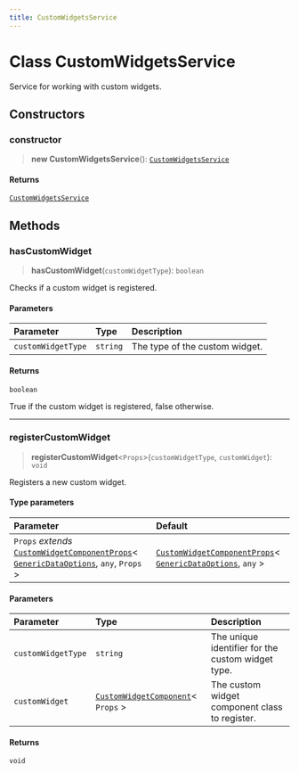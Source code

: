 ```yaml
---
title: CustomWidgetsService
---
```


# Class CustomWidgetsService

Service for working with custom widgets.

## Constructors

### constructor

> **new CustomWidgetsService**(): [`CustomWidgetsService`](class.CustomWidgetsService.md)

#### Returns

[`CustomWidgetsService`](class.CustomWidgetsService.md)

## Methods

### hasCustomWidget

> **hasCustomWidget**(`customWidgetType`): `boolean`

Checks if a custom widget is registered.

#### Parameters

| Parameter | Type | Description |
| :------ | :------ | :------ |
| `customWidgetType` | `string` | The type of the custom widget. |

#### Returns

`boolean`

True if the custom widget is registered, false otherwise.

***

### registerCustomWidget

> **registerCustomWidget**<`Props`>(`customWidgetType`, `customWidget`): `void`

Registers a new custom widget.

#### Type parameters

| Parameter | Default |
| :------ | :------ |
| `Props` *extends* [`CustomWidgetComponentProps`](../interfaces/interface.CustomWidgetComponentProps.md)\< [`GenericDataOptions`](../type-aliases/type-alias.GenericDataOptions.md), `any`, `Props` \> | [`CustomWidgetComponentProps`](../interfaces/interface.CustomWidgetComponentProps.md)\< [`GenericDataOptions`](../type-aliases/type-alias.GenericDataOptions.md), `any` \> |

#### Parameters

| Parameter | Type | Description |
| :------ | :------ | :------ |
| `customWidgetType` | `string` | The unique identifier for the custom widget type. |
| `customWidget` | [`CustomWidgetComponent`](../type-aliases/type-alias.CustomWidgetComponent.md)\< `Props` \> | The custom widget component class to register. |

#### Returns

`void`
